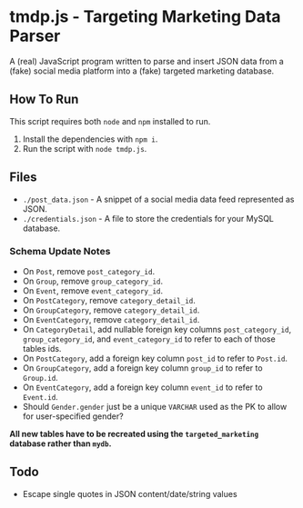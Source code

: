 # tmdp.js - Targeting Marketing Data Parser

A (real) JavaScript program written to parse and insert JSON data from a (fake) social media platform into a (fake) targeted marketing database.

## How To Run

This script requires both `node` and `npm` installed to run. 

1. Install the dependencies with `npm i`.
2. Run the script with `node tmdp.js`.

## Files

- `./post_data.json` - A snippet of a social media data feed represented as JSON.
- `./credentials.json` - A file to store the credentials for your MySQL database.

### Schema Update Notes

- On `Post`, remove `post_category_id`. 
- On `Group`, remove `group_category_id`. 
- On `Event`, remove `event_category_id`.
- On `PostCategory`, remove `category_detail_id`.
- On `GroupCategory`, remove `category_detail_id`.
- On `EventCategory`, remove `category_detail_id`.
- On `CategoryDetail`, add nullable foreign key columns `post_category_id`, `group_category_id`, and `event_category_id` to refer to each of those tables ids.
- On `PostCategory`, add a foreign key column `post_id` to refer to `Post.id`. 
- On `GroupCategory`, add a foreign key column `group_id` to refer to `Group.id`.
- On `EventCategory`, add a foreign key column `event_id` to refer to `Event.id`.
- Should `Gender.gender` just be a unique `VARCHAR` used as the PK to allow for user-specified gender?

**All new tables have to be recreated using the `targeted_marketing` database rather than `mydb`.**

## Todo

- Escape single quotes in JSON content/date/string values
